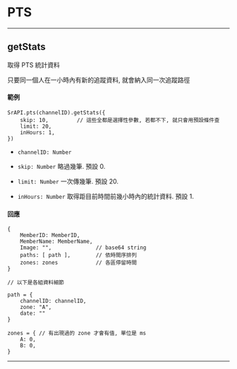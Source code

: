 # PTS

---

## getStats

取得 PTS 統計資料

只要同一個人在一小時內有新的追蹤資料, 就會納入同一次追蹤路徑

#### 範例

```
SrAPI.pts(channelID).getStats({
    skip: 10,         // 這些全都是選擇性參數, 若都不下, 就只會用預設條件查 
    limit: 20,
    inHours: 1,       
})
```

- `channelID: Number`

- `skip: Number` 略過幾筆. 預設 0.

- `limit: Number` 一次傳幾筆. 預設 20.

- `inHours: Number` 取得距目前時間前幾小時內的統計資料. 預設 1.

#### 回應

```
{
    MemberID: MemberID,
    MemberName: MemberName,
    Image: "",              // base64 string
    paths: [ path ],        // 依時間序排列
    zones: zones            // 各區停留時間
}

// 以下是各組資料細節

path = {
    channelID: channelID,
    zone: "A",
    date: ""
}

zones = { // 有出現過的 zone 才會有值, 單位是 ms
    A: 0,
    B: 0,
}

```

---

